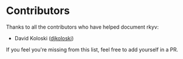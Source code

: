 # Contributors

Thanks to all the contributors who have helped document rkyv:

- David Koloski ([djkoloski](https://github.com/djkoloski))

If you feel you're missing from this list, feel free to add yourself in a PR.
